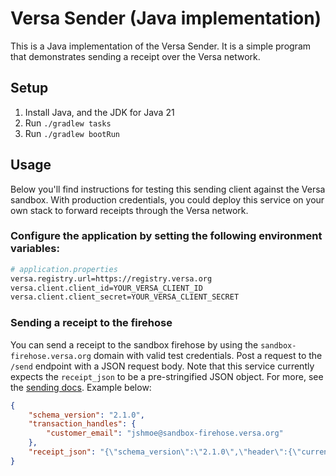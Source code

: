 # Versa Sender (Java implementation)

This is a Java implementation of the Versa Sender. It is a simple program that demonstrates sending a receipt over the Versa network.

## Setup

1. Install Java, and the JDK for Java 21
2. Run `./gradlew tasks`
3. Run `./gradlew bootRun`

## Usage
Below you'll find instructions for testing this sending client against the Versa sandbox. With production credentials, you could deploy this service on your own stack to forward receipts through the Versa network.

### Configure the application by setting the following environment variables:
```sh
# application.properties
versa.registry.url=https://registry.versa.org
versa.client.client_id=YOUR_VERSA_CLIENT_ID
versa.client.client_secret=YOUR_VERSA_CLIENT_SECRET
```

### Sending a receipt to the firehose

You can send a receipt to the sandbox firehose by using the `sandbox-firehose.versa.org` domain with valid test credentials. Post a request to the `/send` endpoint with a JSON request body. Note that this service currently expects the `receipt_json` to be a pre-stringified JSON object. For more, see the [sending docs](https://docs.versa.org/sending). Example below:

```json
{
    "schema_version": "2.1.0",
    "transaction_handles": {
        "customer_email": "jshmoe@sandbox-firehose.versa.org"
    },
    "receipt_json": "{\"schema_version\":\"2.1.0\",\"header\":{\"currency\":\"usd\",\"customer\":null,\"invoice_asset_id\":null,\"invoice_number\":null,\"invoiced_at\":1734451654,\"location\":{\"address\":{\"city\":null,\"country\":null,\"lat\":null,\"lon\":null,\"postal_code\":null,\"region\":null,\"street_address\":null,\"tz\":\"America/Chicago\"},\"google_place_id\":null,\"image\":null,\"name\":null,\"phone\":null,\"url\":null},\"mcc\":null,\"paid\":52295,\"receipt_asset_id\":null,\"subtotal\":45837,\"third_party\":null,\"total\":52295},\"itemization\":{\"car_rental\":null,\"ecommerce\":null,\"flight\":{\"itinerary_locator\":null,\"tickets\":[{\"fare\":45837,\"metadata\":null,\"number\":\"0012170813359\",\"passenger\":{\"first_name\":\"John\",\"last_name\":\"Smith\"},\"record_locator\":\"FMKREO\",\"segments\":[{\"adjustments\":null,\"aircraft_type\":null,\"arrival_airport_code\":\"CLT\",\"arrival_at\":1733954760,\"arrival_tz\":null,\"class_of_service\":\"M\",\"departure_airport_code\":\"STL\",\"departure_at\":1733948100,\"departure_tz\":null,\"fare\":null,\"flight_number\":\"AA2486\",\"seat\":null},{\"aircraft_type\":null,\"arrival_airport_code\":\"PNS\",\"arrival_at\":1733966160,\"arrival_tz\":null,\"class_of_service\":\"M\",\"departure_airport_code\":\"CLT\",\"departure_at\":1733959140,\"departure_tz\":null,\"fare\":null,\"flight_number\":\"AA5429\",\"seat\":null}],\"taxes\":[{\"amount\":6458,\"name\":\"Taxes & Fees\",\"rate\":null}]}]},\"general\":null,\"lodging\":null,\"subscription\":null,\"transit_route\":null},\"payments\":[{\"ach_payment\":null,\"amount\":52295,\"card_payment\":{\"last_four\":\"1234\",\"network\":\"visa\"},\"paid_at\":1734451654,\"payment_type\":\"card\"}],\"footer\":{}}"
}
```

